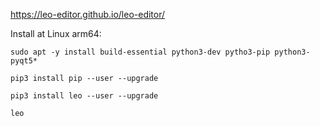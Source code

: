 https://leo-editor.github.io/leo-editor/

Install at Linux arm64:
```
sudo apt -y install build-essential python3-dev pytho3-pip python3-pyqt5*

pip3 install pip --user --upgrade

pip3 install leo --user --upgrade

leo
```
